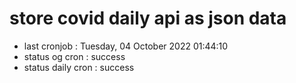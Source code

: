# store covid daily api as json data

- last cronjob : Tuesday, 04 October 2022 01:44:10
- status og cron : success
- status daily cron : success
      
      